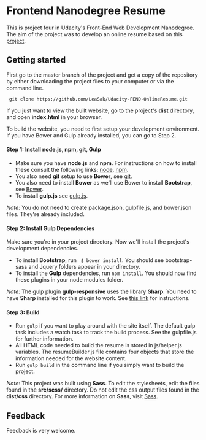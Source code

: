 # Frontend Nanodegree Resume

This is project four in Udacity's Front-End Web Development Nanodegree. The aim of the project was to develop an online resume based on this [project](https://github.com/udacity/frontend-nanodegree-resume/blob/master/README.md).

## Getting started

First go to the master branch of the project and get a copy of the repository by either downloading the project files to your computer or via the command line.

` git clone https://github.com/LeaSak/Udacity-FEND-OnlineResume.git`

If you just want to view the built website, go to the project's **dist** directory, and open **index.html** in your browser.

To build the website, you need to first setup your development environment. If you have Bower and Gulp already installed, you can go to Step 2.

#### Step 1: Install node.js, npm, git, Gulp
- Make sure you have **node.js** and **npm**. For instructions on how to install these consult the following links: [node](https://nodejs.org/en/), [npm](https://docs.npmjs.com/getting-started/installing-node).
- You also need **git** setup to use **Bower**, see [git](https://git-scm.com/).
- You also need to install **Bower** as we'll use Bower to install **Bootstrap**, see [Bower](https://bower.io/).
- To install **gulp.js** see [gulp.js](http://gulpjs.com/).

*Note*: You do not need to create package.json, gulpfile.js, and bower.json files. They're already included.

#### Step 2: Install Gulp Dependencies
Make sure you're in your project directory. Now we'll install the project's development dependencies.
- To install **Bootstrap**, run ` $ bower install`. You should see bootstrap-sass and Jquery folders appear in your directory.
- To install the **Gulp** dependencies, run `npm install`. You should now find these plugins in your node modules folder.

*Note*: The gulp plugin **gulp-responsive** uses the library **Sharp**. You need to have **Sharp** installed for this plugin to work. See [this link](http://sharp.dimens.io/en/stable/install/) for instructions.

#### Step 3: Build
- Run `gulp` if you want to play around with the site itself. The default gulp task includes a watch task to track the build process. See the gulpfile.js for further information.
- All HTML code needed to build the resume is stored in js/helper.js variables. The resumeBuilder.js file contains four objects that store the information needed for the website content.
- Run `gulp build` in the command line if you simply want to build the project.

*Note*: This project was built using **Sass**. To edit the stylesheets, edit the files found in the **src/scss/** directory. Do not edit the css output files found in the **dist/css** directory. For more information on **Sass**, visit [Sass](http://sass-lang.com/).

## Feedback

Feedback is very welcome.
